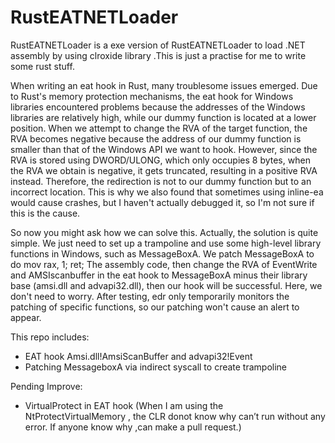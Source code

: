 # RustEATNETLoader

RustEATNETLoader is a exe version of RustEATNETLoader to load .NET assembly by using clroxide library .This is just a practise for me to write some rust stuff.

When writing an eat hook in Rust, many troublesome issues emerged. Due to Rust's memory protection mechanisms, the eat hook for Windows libraries encountered problems because the addresses of the Windows libraries are relatively high, while our dummy function is located at a lower position. When we attempt to change the RVA of the target function, the RVA becomes negative because the address of our dummy function is smaller than that of the Windows API we want to hook. However, since the RVA is stored using DWORD/ULONG, which only occupies 8 bytes, when the RVA we obtain is negative, it gets truncated, resulting in a positive RVA instead. Therefore, the redirection is not to our dummy function but to an incorrect location. This is why we also found that sometimes using inline-ea would cause crashes, but I haven't actually debugged it, so I'm not sure if this is the cause.

So now you might ask how we can solve this. Actually, the solution is quite simple. We just need to set up a trampoline and use some high-level library functions in Windows, such as MessageBoxA. We patch MessageBoxA to do mov rax, 1; ret; The assembly code, then change the RVA of EventWrite and AMSIscanbuffer in the eat hook to MessageBoxA minus their library base (amsi.dll and advapi32.dll), then our hook will be successful. Here, we don't need to worry. After testing, edr only temporarily monitors the patching of specific functions, so our patching won't cause an alert to appear.

This repo includes:

- EAT hook Amsi.dll!AmsiScanBuffer and advapi32!Event
- Patching MessageboxA via indirect syscall to create trampoline

Pending Improve:

- VirtualProtect in EAT hook (When I am using the NtProtectVirtualMemory , the CLR donot know why can’t run without any error. If anyone know why ,can make a pull request.)